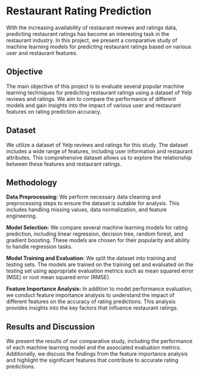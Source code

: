 # Restaurant Rating Prediction

With the increasing availability of restaurant reviews and ratings data, predicting restaurant ratings has become an interesting task in the restaurant industry. In this project, we present a comparative study of machine learning models for predicting restaurant ratings based on various user and restaurant features.

## Objective

The main objective of this project is to evaluate several popular machine learning techniques for predicting restaurant ratings using a dataset of Yelp reviews and ratings. We aim to compare the performance of different models and gain insights into the impact of various user and restaurant features on rating prediction accuracy.

## Dataset

We utilize a dataset of Yelp reviews and ratings for this study. The dataset includes a wide range of features, including user information and restaurant attributes. This comprehensive dataset allows us to explore the relationship between these features and restaurant ratings.

## Methodology

**Data Preprocessing:** We perform necessary data cleaning and preprocessing steps to ensure the dataset is suitable for analysis. This includes handling missing values, data normalization, and feature engineering.

**Model Selection:** We compare several machine learning models for rating prediction, including linear regression, decision tree, random forest, and gradient boosting. These models are chosen for their popularity and ability to handle regression tasks.

**Model Training and Evaluation:** We split the dataset into training and testing sets. The models are trained on the training set and evaluated on the testing set using appropriate evaluation metrics such as mean squared error (MSE) or root mean squared error (RMSE).

**Feature Importance Analysis:** In addition to model performance evaluation, we conduct feature importance analysis to understand the impact of different features on the accuracy of rating predictions. This analysis provides insights into the key factors that influence restaurant ratings.

## Results and Discussion

We present the results of our comparative study, including the performance of each machine learning model and the associated evaluation metrics. Additionally, we discuss the findings from the feature importance analysis and highlight the significant features that contribute to accurate rating predictions.

